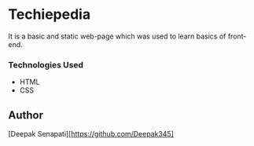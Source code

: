 # Techiepedia

It is a basic and static web-page which was used to learn basics of front-end.

### Technologies Used

* HTML
* CSS

## Author
[Deepak Senapati][https://github.com/Deepak345]
